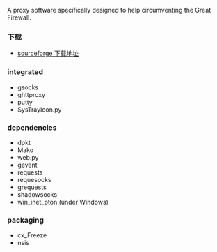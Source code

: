 A proxy software specifically designed to help circumventing the Great Firewall.

### 下载
* [sourceforge 下载地址](http://sourceforge.net/projects/fireflyproxy/files/firefly-proxy-win-0.1.3-install.exe/download)

### integrated
* gsocks
* ghttproxy
* putty
* SysTrayIcon.py
    
### dependencies
* dpkt
* Mako
* web.py
* gevent
* requests
* requesocks
* grequests
* shadowsocks
* win_inet_pton (under Windows)
    
### packaging
* cx_Freeze
* nsis
    
